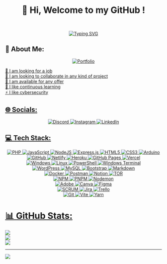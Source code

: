 <h1 align="center">🐣 Hi, Welcome to my GitHub !</h1>
<br>

<p align="center">
  <a href="https://git.io/typing-svg"><img src="https://readme-typing-svg.herokuapp.com?font=Sixtyfour&pause=1000&center=true&random=false&width=435&lines=Backend+Developer;Software+Engineer;I+love+JavaScript+" alt="Typing SVG" /></a>
  </p>


## 💫 About Me:
<!--🔭 Estoy en busca de empleo<br>👯 Busco colaborar en cualquier tipo de proyecto<br>🤝 Estoy disponible para cualquier oferta<br>🌱 Me gusta el aprendizaje continuo<br>⚡ Me gusta la ciberseguridad-->
<p align="center">
  <a href="https://mateosolanodev.vercel.app"><img src="https://img.shields.io/badge/Portfolio-%23000000.svg?style=for-the-badge&logo=firefox&logoColor=#FF7139" alt="Portfolio" />
</p>
🔭 I am looking for a job<br>
👯 I am looking to collaborate in any kind of project<br>
🤝 I am available for any offer<br>
🌱 I like continuous learning<br>
⚡ I like cybersecurity


## 🌐 Socials:
<p align="center">
  <a href="https://discord.gg/EHsHDebYvg"><img src="https://img.shields.io/badge/Discord-%237289DA.svg?logo=discord&logoColor=white" alt="Discord" />
  <a href="https://instagram.com/mateo_solano05"><img src="https://img.shields.io/badge/Instagram-%23E4405F.svg?logo=Instagram&logoColor=white" alt="Instagram" />
  <a href="https://www.linkedin.com/in/mateo-solano-8a227b280/"><img src="https://img.shields.io/badge/LinkedIn-%230077B5.svg?logo=linkedin&logoColor=white" alt="LinkedIn" />
</p>
    
## 💻 Tech Stack:

<p align="center">
  <img src="https://img.shields.io/badge/php-%23777BB4.svg?style=for-the-badge&logo=php&logoColor=white" alt="PHP" />
  <img src="https://img.shields.io/badge/javascript-%23323330.svg?style=for-the-badge&logo=javascript&logoColor=%23F7DF1E" alt="JavaScript" />
  <img src="https://img.shields.io/badge/node.js-6DA55F?style=for-the-badge&logo=node.js&logoColor=white" alt="NodeJS" />
  <img src="https://img.shields.io/badge/express.js-%23404d59.svg?style=for-the-badge&logo=express&logoColor=%2361DAFB" alt="Express.js" />
  <img src="https://img.shields.io/badge/html5-%23E34F26.svg?style=for-the-badge&logo=html5&logoColor=white" alt="HTML5" />
  <img src="https://img.shields.io/badge/css3-%231572B6.svg?style=for-the-badge&logo=css3&logoColor=white" alt="CSS3" />
  <img src="https://img.shields.io/badge/-Arduino-00979D?style=for-the-badge&logo=Arduino&logoColor=white" alt="Arduino" />
  <br>
  <img src="https://img.shields.io/badge/github-%23121011.svg?style=for-the-badge&logo=github&logoColor=white" alt="GitHub" />
  <img src="https://img.shields.io/badge/netlify-%23000000.svg?style=for-the-badge&logo=netlify&logoColor=#00C7B7" alt="Netlify" />
  <img src="https://img.shields.io/badge/heroku-%23430098.svg?style=for-the-badge&logo=heroku&logoColor=white" alt="Heroku" />
  <img src="https://img.shields.io/badge/github%20pages-121013?style=for-the-badge&logo=github&logoColor=white" alt="GitHub Pages" />
  <img src="https://img.shields.io/badge/vercel-%23000000.svg?style=for-the-badge&logo=vercel&logoColor=white" alt="Vercel" />
  <br>
  <img src="https://img.shields.io/badge/Windows-0078D6?style=for-the-badge&logo=windows&logoColor=white" alt="Windows" />
  <img src="https://img.shields.io/badge/Linux-FCC624?style=for-the-badge&logo=linux&logoColor=black" alt="Linux" />
  <img src="https://img.shields.io/badge/PowerShell-%235391FE.svg?style=for-the-badge&logo=powershell&logoColor=white" alt="PowerShell" />
  <img src="https://img.shields.io/badge/Windows%20Terminal-%234D4D4D.svg?style=for-the-badge&logo=windows-terminal&logoColor=white" alt="Windows Terminal" />
  <br>
  <img src="https://img.shields.io/badge/WordPress-%23117AC9.svg?style=for-the-badge&logo=WordPress&logoColor=white" alt="WordPress" />
  <img src="https://img.shields.io/badge/mysql-4479A1.svg?style=for-the-badge&logo=mysql&logoColor=white" alt="MySQL" />
  <img src="https://img.shields.io/badge/bootstrap-%238511FA.svg?style=for-the-badge&logo=bootstrap&logoColor=white" alt="Bootstrap" />
  <img src="https://img.shields.io/badge/markdown-%23000000.svg?style=for-the-badge&logo=markdown&logoColor=white" alt="Markdown" />
  <br>
  <img src="https://img.shields.io/badge/docker-%230db7ed.svg?style=for-the-badge&logo=docker&logoColor=white" alt="Docker" />
  <img src="https://img.shields.io/badge/Postman-FF6C37?style=for-the-badge&logo=postman&logoColor=white" alt="Postman" />
  <img src="https://img.shields.io/badge/Notion-%23000000.svg?style=for-the-badge&logo=notion&logoColor=white" alt="Notion" />
  <img src="https://img.shields.io/badge/tor-%237E4798.svg?style=for-the-badge&logo=tor-project&logoColor=white" alt="TOR" />
  <br>
  <img src="https://img.shields.io/badge/NPM-%23CB3837.svg?style=for-the-badge&logo=npm&logoColor=white" alt="NPM" />
  <img src="https://img.shields.io/badge/pnpm-%234a4a4a.svg?style=for-the-badge&logo=pnpm&logoColor=f69220" alt="PNPM" />
  <img src="https://img.shields.io/badge/NODEMON-%23323330.svg?style=for-the-badge&logo=nodemon&logoColor=%BBDEAD" alt="Nodemon" />
  <br>
  <img src="https://img.shields.io/badge/adobe-%23FF0000.svg?style=for-the-badge&logo=adobe&logoColor=white" alt="Adobe" />
  <img src="https://img.shields.io/badge/Canva-%2300C4CC.svg?style=for-the-badge&logo=Canva&logoColor=white" alt="Canva" />
  <img src="https://img.shields.io/badge/figma-%23F24E1E.svg?style=for-the-badge&logo=figma&logoColor=white" alt="Figma" />
  <br>
  <img src="https://img.shields.io/badge/-SCRUM-blue?style=for-the-badge&logo=scrumalliance&logoColor=white" alt="SCRUM" />
  <img src="https://img.shields.io/badge/jira-%230A0FFF.svg?style=for-the-badge&logo=jira&logoColor=white" alt="Jira" />
  <img src="https://img.shields.io/badge/Trello-%23026AA7.svg?style=for-the-badge&logo=Trello&logoColor=white" alt="Trello" />
  <br>
  <img src="https://img.shields.io/badge/git-%23F05033.svg?style=for-the-badge&logo=git&logoColor=white" alt="Git" />
  <img src="https://img.shields.io/badge/vite-%23646CFF.svg?style=for-the-badge&logo=vite&logoColor=white" alt="Vite" />
  <img src="https://img.shields.io/badge/yarn-%232C8EBB.svg?style=for-the-badge&logo=yarn&logoColor=white" alt="Yarn" />
</p>


<!-- ## 💻 Tech Stack: -->

<!-- ![TypeScript](https://img.shields.io/badge/typescript-%23007ACC.svg?style=for-the-badge&logo=typescript&logoColor=white)
![NestJS](https://img.shields.io/badge/nestjs-%23E0234E.svg?style=for-the-badge&logo=nestjs&logoColor=white) 
![React](https://img.shields.io/badge/react-%2320232a.svg?style=for-the-badge&logo=react&logoColor=%2361DAFB) 
<br>

![MongoDB](https://img.shields.io/badge/MongoDB-%234ea94b.svg?style=for-the-badge&logo=mongodb&logoColor=white) 
![Postgres](https://img.shields.io/badge/postgres-%23316192.svg?style=for-the-badge&logo=postgresql&logoColor=white)
<br>

![Cloudflare](https://img.shields.io/badge/Cloudflare-F38020?style=for-the-badge&logo=Cloudflare&logoColor=white) 
![Azure](https://img.shields.io/badge/azure-%230072C6.svg?style=for-the-badge&logo=microsoftazure&logoColor=white) 
![AWS](https://img.shields.io/badge/AWS-%23FF9900.svg?style=for-the-badge&logo=amazon-aws&logoColor=white)
<br>

![Apache](https://img.shields.io/badge/apache-%23D42029.svg?style=for-the-badge&logo=apache&logoColor=white) 
<br>

<!-- ![Kubernetes](https://img.shields.io/badge/kubernetes-%23326ce5.svg?style=for-the-badge&logo=kubernetes&logoColor=white)  -->

# 📊 GitHub Stats:
![](https://github-readme-stats.vercel.app/api?username=MateoSolano65&theme=dark&hide_border=false&include_all_commits=false&count_private=true)<br/>
![](https://github-readme-streak-stats.herokuapp.com/?user=MateoSolano65&theme=dark&hide_border=false)<br/>
![](https://github-readme-stats.vercel.app/api/top-langs/?username=MateoSolano65&theme=dark&hide_border=false&include_all_commits=false&count_private=true&layout=compact)


---
[![](https://visitcount.itsvg.in/api?id=MateoSolano65&icon=5&color=12)](https://visitcount.itsvg.in)
